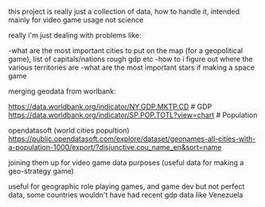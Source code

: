 this project is really just a collection of data, how to handle it, intended mainly for video game usage not science

really i'm just dealing with problems like:

  -what are the most important cities to put on the map (for a geopolitical game), list of capitals/nations rough gdp etc
  -how to i figure out where the various territories are
  -what are the most important stars if making a space game
  



merging geodata from worlbank:

https://data.worldbank.org/indicator/NY.GDP.MKTP.CD # GDP
https://data.worldbank.org/indicator/SP.POP.TOTL?view=chart # Population


opendatasoft (world cities popultion)
https://public.opendatasoft.com/explore/dataset/geonames-all-cities-with-a-population-1000/export/?disjunctive.cou_name_en&sort=name



joining them up for video game data purposes (useful data for making a geo-strategy game)


useful for geographic role playing games, and game dev but not perfect data, some countries wouldn't have had recent gdp data like Venezuela









